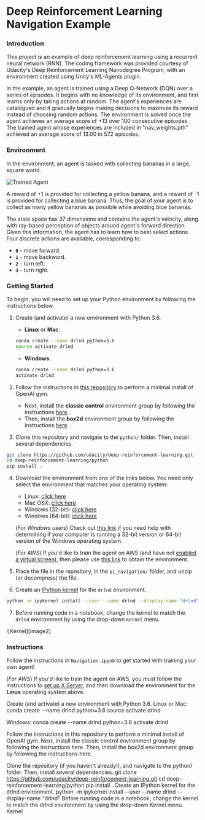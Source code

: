 [//]: # (Image References)

[image1]: https://user-images.githubusercontent.com/10624937/42135619-d90f2f28-7d12-11e8-8823-82b970a54d7e.gif "Trained Agent"

# Deep Reinforcement Learning Navigation Example

### Introduction

This project is an example of deep reinforcement learning using a recurrent neural network (RNN). The coding framework was provided courtesy of Udacity's Deep Reinforcement Learning Nanodegree Program, with an environment created using Unity's ML-Agents plugin.

In the example, an agent is trained using a Deep Q-Network (DQN) over a series of episodes. It begins with no knowledge of its environment, and first learns only by taking actions at random. The agent's experiences are catalogued and it gradually begins making decisions to maximize its reward instead of choosing random actions. The environment is solved once the agent achieves an average score of +13 over 100 consecutive episodes. The trained agent whose experiences are included in "nav_weights.pth" achieved an average score of 13.00 in 572 episodes.

### Environment

In the environment, an agent is tasked with collecting bananas in a large, square world.

![Trained Agent][image1]

A reward of +1 is provided for collecting a yellow banana, and a reward of -1 is provided for collecting a blue banana.  Thus, the goal of your agent is to collect as many yellow bananas as possible while avoiding blue bananas.  

The state space has 37 dimensions and contains the agent's velocity, along with ray-based perception of objects around agent's forward direction.  Given this information, the agent has to learn how to best select actions.  Four discrete actions are available, corresponding to:
- **`0`** - move forward.
- **`1`** - move backward.
- **`2`** - turn left.
- **`3`** - turn right.

### Getting Started

To begin, you will need to set up your Python environment by following the instructions below.

1. Create (and activate) a new environment with Python 3.6.

	- __Linux__ or __Mac__: 
	```bash
	conda create --name drlnd python=3.6
	source activate drlnd
	```
	- __Windows__: 
	```bash
	conda create --name drlnd python=3.6 
	activate drlnd
	```
	
2. Follow the instructions in [this repository](https://github.com/openai/gym) to perform a minimal install of OpenAI gym.  
	- Next, install the **classic control** environment group by following the instructions [here](https://github.com/openai/gym#classic-control).
	- Then, install the **box2d** environment group by following the instructions [here](https://github.com/openai/gym#box2d).
	
3. Clone this repository and navigate to the `python/` folder.  Then, install several dependencies.
```bash
git clone https://github.com/udacity/deep-reinforcement-learning.git
cd deep-reinforcement-learning/python
pip install .
```
4. Download the environment from one of the links below.  You need only select the environment that matches your operating system:
    - Linux: [click here](https://s3-us-west-1.amazonaws.com/udacity-drlnd/P1/Banana/Banana_Linux.zip)
    - Mac OSX: [click here](https://s3-us-west-1.amazonaws.com/udacity-drlnd/P1/Banana/Banana.app.zip)
    - Windows (32-bit): [click here](https://s3-us-west-1.amazonaws.com/udacity-drlnd/P1/Banana/Banana_Windows_x86.zip)
    - Windows (64-bit): [click here](https://s3-us-west-1.amazonaws.com/udacity-drlnd/P1/Banana/Banana_Windows_x86_64.zip)
    
    (_For Windows users_) Check out [this link](https://support.microsoft.com/en-us/help/827218/how-to-determine-whether-a-computer-is-running-a-32-bit-version-or-64) if you need help with determining if your computer is running a 32-bit version or 64-bit version of the Windows operating system.

    (_For AWS_) If you'd like to train the agent on AWS (and have not [enabled a virtual screen](https://github.com/Unity-Technologies/ml-agents/blob/master/docs/Training-on-Amazon-Web-Service.md)), then please use [this link](https://s3-us-west-1.amazonaws.com/udacity-drlnd/P1/Banana/Banana_Linux_NoVis.zip) to obtain the environment.

5. Place the file in the repository, in the `p1_navigation/` folder, and unzip (or decompress) the file. 

6. Create an [IPython kernel](http://ipython.readthedocs.io/en/stable/install/kernel_install.html) for the `drlnd` environment.  
```bash
python -m ipykernel install --user --name drlnd --display-name "drlnd"
```

7. Before running code in a notebook, change the kernel to match the `drlnd` environment by using the drop-down `Kernel` menu. 

![Kernel][image2]



### Instructions

Follow the instructions in `Navigation.ipynb` to get started with training your own agent!  

(_For AWS_) If you'd like to train the agent on AWS, you must follow the instructions to [set up X Server](https://github.com/Unity-Technologies/ml-agents/blob/master/docs/Training-on-Amazon-Web-Service.md), and then download the environment for the **Linux** operating system above.





Create (and activate) a new environment with Python 3.6.
Linux or Mac: conda create --name drlnd python=3.6 source activate drlnd

Windows: conda create --name drlnd python=3.6 activate drlnd

Follow the instructions in this repository to perform a minimal install of OpenAI gym.
Next, install the classic control environment group by following the instructions here. Then, install the box2d environment group by following the instructions here.

Clone the repository (if you haven't already!), and navigate to the python/ folder. Then, install several dependencies.
git clone https://github.com/udacity/deep-reinforcement-learning.git cd deep-reinforcement-learning/python pip install . Create an IPython kernel for the drlnd environment. python -m ipykernel install --user --name drlnd --display-name "drlnd" Before running code in a notebook, change the kernel to match the drlnd environment by using the drop-down Kernel menu. Kernel
